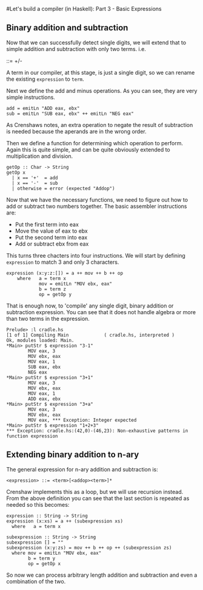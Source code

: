 #Let's build a compiler (in Haskell): Part 3 - Basic Expressions

## Binary addition and subtraction

Now that we can successfully detect single digits, we will extend that to simple addition and subtraction with only two terms. i.e. 
  
  <expression> ::= <term>+/-<term>

A term in our compiler, at this stage, is just a single digit, so we can rename the existing `expression` to `term`.

Next we define the add and minus operations. As you can see, they are very simple instructions.

    add = emitLn "ADD eax, ebx"
    sub = emitLn "SUB eax, ebx" ++ emitLn "NEG eax"

As Crenshaws notes, an extra operation to negate the result of subtraction is needed because the aperands are in the wrong order. 

Then we define a function for determining which operation to perform. Again this is quite simple, and can be quite obviously extended to multiplication and division.

    getOp :: Char -> String
    getOp x
      | x == '+'  = add
      | x == '-'  = sub
      | otherwise = error (expected "Addop")

Now that we have the necessary functions, we need to figure out how to add or subtract two numbers together.  The basic assembler instructions are:

 - Put the first term into eax
 - Move the value of eax to ebx
 - Put the second term into eax
 - Add or subtract ebx from eax
 
This turns three chacters into four instructions.  We will start by defining `expression` to match 3 and only 3 characters.

    expression (x:y:z:[]) = a ++ mov ++ b ++ op
        where   a = term x 
                mov = emitLn "MOV ebx, eax"
                b = term z
                op = getOp y

That is enough now, to 'compile' any single digit, binary addition or subtraction expression. You can see that it does not handle algebra or more than two terms in the expression.

    Prelude> :l cradle.hs
    [1 of 1] Compiling Main             ( cradle.hs, interpreted )
    Ok, modules loaded: Main.
    *Main> putStr $ expression "3-1"
            MOV eax, 3
            MOV ebx, eax
            MOV eax, 1
            SUB eax, ebx
            NEG eax
    *Main> putStr $ expression "3+1"
            MOV eax, 3
            MOV ebx, eax
            MOV eax, 1
            ADD eax, ebx
    *Main> putStr $ expression "3+a"
            MOV eax, 3
            MOV ebx, eax
            MOV eax, *** Exception: Integer expected
    *Main> putStr $ expression "1+2+3"
    *** Exception: cradle.hs:(42,0)-(46,23): Non-exhaustive patterns in function expression

## Extending binary addition to n-ary

The general expression for n-ary addition and subtraction is:

    <expression> ::= <term>[<addop><term>]*

Crenshaw implements this as a loop, but we will use recursion instead.  From the above definition you can see that the last section is repeated as needed so this becomes:

    expression :: String -> String
    expression (x:xs) = a ++ (subexpression xs)
      where   a = term x 

    subexpression :: String -> String
    subexpression [] = ""
    subexpression (x:y:zs) = mov ++ b ++ op ++ (subexpression zs)
      where mov = emitLn "MOV ebx, eax"
            b = term y
            op = getOp x

So now we can process arbitrary length addition and subtraction and even a combination of the two.